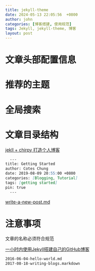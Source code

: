 ```yaml
---
title: jekyll-theme
date: 2024-05-13 22:05:56  +0800
author: john
categories: [博客搭建, 使用规范]
tags: Jekyll, jekyll-theme, 博客
layout: post
---
```



# 文章头部配置信息


# 推荐的主题

# 全局搜索



# 文章目录结构
[jekll + chirpy 打造个人博客](https://www.tangzhexuan.com/posts/jekyll+chirpy%E4%B8%AA%E4%BA%BA%E5%8D%9A%E5%AE%A2/)

```markdown
  ---
title: Getting Started
author: Cotes Chung
date: 2019-08-09 20:55:00 +0800
categories: [Blogging, Tutorial]
tags: [getting started]
pin: true
  ---
```

[write-a-new-post.md]()


# 注意事项

文章的名称必须符合规范

[一小时内使用Jekyll搭建自己的GitHub博客](https://abekthink.github.io/website/write-blogs-using-github-and-jekyll/)

```markdown
2016-06-04-hello-world.md
2017-08-18-writing-blogs.markdown
```
